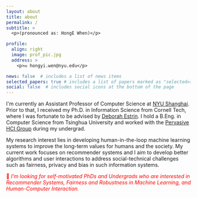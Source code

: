 ```yaml
---
layout: about
title: about
permalink: /
subtitle: >
  <p>(pronounced as: HongE When)</p>

profile:
  align: right
  image: prof_pic.jpg
  address: >
    <p>✉️ hongyi.wen@nyu.edu</p>

news: false  # includes a list of news items
selected_papers: true # includes a list of papers marked as "selected={true}"
social: false  # includes social icons at the bottom of the page
---
```


I'm currently an Assistant Professor of Computer Science at [NYU Shanghai](https://shanghai.nyu.edu/). Prior to that, I received my Ph.D. in Information Science from Cornell Tech, where I was fortunate to be advised by [Deborah Estrin](https://destrin.tech.cornell.edu/). I hold a B.Eng. in Computer Science from Tsinghua University and worked with the [Pervasive HCI Group](https://pi.cs.tsinghua.edu.cn/research/) during my undergrad. 

My research interest lies in developing human-in-the-loop machine learning systems to improve the long-term values for humans and the society. My current work focuses on recommender systems and I aim to develop better algorithms and user interactions to address social-technical challenges such as fairness, privacy and bias in such information systems.

<span style="color:red"> 📢 <i>I'm looking for self-motivated PhDs and Undergrads who are interested in Recommender Systems, Fairness and Robustness in Machine Learning, and Human-Computer Interaction.</i></span>
